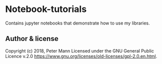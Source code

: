 # Notebook-tutorials

Contains jupyter notebooks that demonstrate how to use my libraries.

## Author & license 
Copyright (c) 2018, Peter Mann 
Licensed under the GNU General Public Licence v.2.0 <https://www.gnu.org/licenses/old-licenses/gpl-2.0.en.html>.
